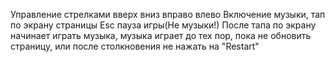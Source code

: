 Управление стрелками вверх вниз вправо влево
Включение музыки, тап по экрану страницы
Esc пауза игры(Не музыки!) После тапа по экрану начинает играть музыка, 
музыка играет до тех пор, пока не обновить страницу, или после столкновения не нажать на "Restart"
